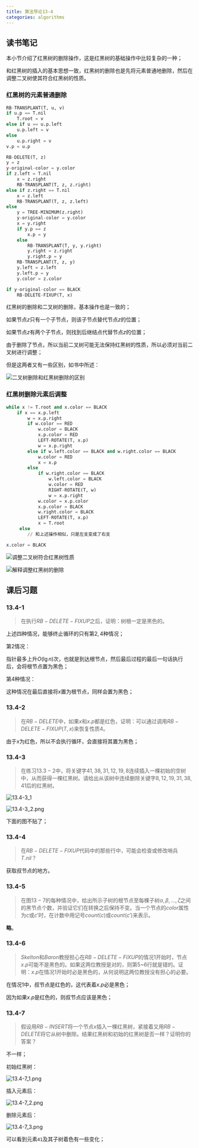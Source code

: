 ```yaml
---
title: 算法导论13-4
categories: algorithms
---
```


## 读书笔记

本小节介绍了红黑树的删除操作，这是红黑树的基础操作中比较复杂的一种；

和红黑树的插入的基本思想一致，红黑树的删除也是先将元素普通地删除，然后在调整二叉树使其符合红黑树的性质。

### 红黑树的元素普通删除

```python
RB-TRANSPLANT(T, u, v)
if u.p == T.nil
	T.root = v
else if u == u.p.left
	u.p.left = v
else 
	u.p.right = v
v.p = u.p
```

```python
RB-DELETE(T, z)
y = z
y-original-color = y.color
if z.left = T.nil
	x = z.right
	RB-TRANSPLANT(T, z, z.right)
else if z.right == T.nil
	x = z.left
	RB-TRANSPLANT(T, z, z.left)
else 
	y = TREE-MINIMUM(z.right)
	y-original-color = y.color
	x = y.right
	if y.p == z
		x.p = y
	else 
		RB-TRANSPLANT(T, y, y.right)
		y.right = z.right
		y.right.p = y
	RB-TRANSPLANT(T, z, y)
	y.left = z.left
	y.left.p = y
	y.color = z.color

if y-original-color == BLACK
	RB-DELETE-FIXUP(T, x)
```

红黑树的删除和二叉树的删除，基本操作也是一致的；

如果节点$z$只有一个子节点，则该子节点替代节点$z$的位置；

如果节点$z$有两个子节点，则找到后继结点代替节点$z$的位置；

由于删除了节点，所以当前二叉树可能无法保持红黑树的性质，所以必须对当前二叉树进行调整；

但是这两者又有一些区别，如书中所述：

![二叉树删除和红黑树删除的区别](../assets/images/2020/01/31/red_black_tree_delete_diff.png)

### 红黑树删除元素后调整

```python
while x != T.root and x.color == BLACK
	if x == x.p.left
		w = x.p.right
		if w.color == RED
			w.color = BLACK
			x.p.color = RED
			LEFT-ROTATE(T, x.p)
			w = x.p.right
		else if w.left.color == BLACK and w.right.color == BLACK
			w.color = RED
			x = x.p
		else 
			if w.right.color == BLACK
				w.left.color = BLACK
				w.color = RED
				RIGHT-ROTATE(T, w)
				w = x.p.right
			w.color = x.p.color
			x.p.color = BLACK
			w.right.color = BLACK
			LEFT-ROTATE(T, x.p)
			x = T.root
     else 
    	// 和上述操作相似，只是左支变成了右支

x.color = BLACK
```

![调整二叉树符合红黑树性质](../assets/images/2020/01/31/red_black_tree_delete_adjust.png)

![解释调整红黑树的删除](../assets/images/2020/01/31/red_black_tree_delete_explain.png)

## 课后习题

### 13.4-1

> 在执行$RB-DELETE-FIXUP$之后，证明：树根一定是黑色的。

上述四种情况，能够终止循环的只有第$2,4$种情况；

第$2$情况：

指针最多上升$O(\lg{n})$次，也就是到达根节点，然后最后过程的最后一句话执行后，会将根节点置为黑色；

第$4$种情况：

这种情况在最后直接将$x$置为根节点，同样会置为黑色；

### 13.4-2

> 在$RB-DELETE$中，如果$x$和$x.p$都是红色，证明：可以通过调用$RB-DELETE-FIXUP(T, x)$来恢复性质$4$。

由于$x$为红色，所以不会执行循环，会直接将其置为黑色；

### 13.4-3

> 在练习$13.3-2$中，将关键字$41,38,31,12,19,8$连续插入一棵初始的空树中，从而获得一棵红黑树。请给出从该树中连续删除关键字$8,12,19,31,38,41$后的红黑树。

![13.4-3_1](../assets/images/2020/01/31/13.4-3_1.png)

![13.4-3_2.png](../assets/images/2020/01/31/13.4-3_2.png)

下面的图不贴了；

### 13.4-4

> 在$RB-DELETE-FIXUP$代码中的那些行中，可能会检查或修改哨兵$T.nil$？

获取叔节点的地方。

### 13.4-5

> 在图$13-7$的每种情况中，给出所示子树的根节点至每棵子树$\alpha,\beta,...,\zeta$之间的黑节点个数，并验证它们在转换之后保持不变。当一个节点的$color$属性为$c$或$c'$时，在计数中用记号$count(c)$或$count(c')$来表示。

**略**。

### 13.4-6

> $Skelton$和$Baron$教授担心在$RB-DELETE-FIXUP$的情况$1$开始时，节点$x.p$可能不是黑色的。如果这两位教授是对的，则第5~6行就是错的。证明：$x.p$在情况$1$开始时必是黑色的，从何说明这两位教授没有担心的必要。

在情况$1$中，叔节点是红色的，这代表着$x.p$必是黑色；

因为如果$x.p$是红色的，则叔节点应该是黑色；

### 13.4-7

> 假设用$RB-INSERT$将一个节点$x$插入一棵红黑树，紧接着又用$RB-DELETE$将它从树中删除。结果红黑树和初始的红黑树是否一样？证明你的答案？

不一样；

初始红黑树：

![13.4-7_1.png](../assets/images/2020/01/31/13.4-7_1.png)

插入元素后：

![13.4-7_2.png](../assets/images/2020/01/31/13.4-7_2.png)

删除元素后：

![13.4-7_3.png](../assets/images/2020/01/31/13.4-7_3.png)

可以看到元素`41`及其子树着色有一些变化；